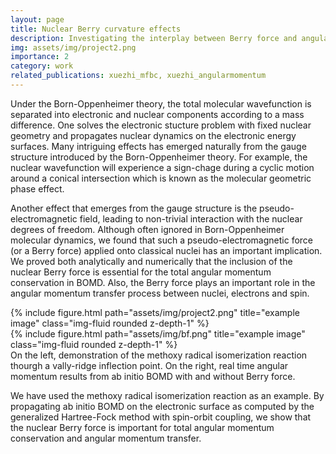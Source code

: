 ```yaml
---
layout: page
title: Nuclear Berry curvature effects
description: Investigating the interplay between Berry force and angular momentum transfer. 
img: assets/img/project2.png
importance: 2
category: work
related_publications: xuezhi_mfbc, xuezhi_angularmomentum 
---
```


Under the Born-Oppenheimer theory, the total molecular wavefunction is separated into electronic and nuclear components according to a mass difference. One solves the electronic stucture problem with fixed nuclear geometry and propagates nuclear dynamics on the electronic energy surfaces. 
Many intriguing effects has emerged naturally from the gauge structure introduced by the Born-Oppenheimer theory. For example, the nuclear wavefunction will experience a sign-chage during a cyclic motion around a conical intersection which is known as the molecular geometric phase effect. 

Another effect that emerges from the gauge structure is the pseudo-electromagnetic field, leading to non-trivial interaction with the nuclear degrees of freedom. 
Although often ignored in Born-Oppenheimer molecular dynamics, we found that such a pseudo-electromagnetic force (or a Berry force) applied onto classical nuclei has an important implication. 
We proved both analytically and numerically that the inclusion of the nuclear Berry force is essential for the total angular momentum conservation in BOMD. Also, the Berry force plays an important role in the angular momentum transfer process between nuclei, electrons and spin. 

<div class="row">
    <div class="col-sm mt-3 mt-md-0">
        {% include figure.html path="assets/img/project2.png" title="example image" class="img-fluid rounded z-depth-1" %}
    </div>
    <div class="col-sm mt-3 mt-md-0">
        {% include figure.html path="assets/img/bf.png" title="example image" class="img-fluid rounded z-depth-1" %}
    </div>
</div>
<div class="caption"> 
 On the left, demonstration of the methoxy radical isomerization reaction thourgh a vally-ridge inflection point. 
 On the right, real time angular momentum results from ab initio BOMD with and without Berry force. 
</div>

We have used the methoxy radical isomerization reaction as an example. By propagating ab initio BOMD on the electronic surface as computed by the generalized Hartree-Fock method with spin-orbit coupling, we show that the nuclear Berry force is important for total angular momentum conservation and angular momentum transfer.